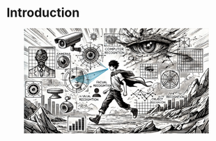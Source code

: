 # Introduction

<figure><img src="../.gitbook/assets/vision-introduction-min.png" alt=""><figcaption></figcaption></figure>
